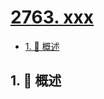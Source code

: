 # [2763. xxx](https://github.com/Tdahuyou/TNotes.leetcode/tree/main/notes/2763.%20xxx)

<!-- region:toc -->

- [1. 📝 概述](#1--概述)

<!-- endregion:toc -->

## 1. 📝 概述
